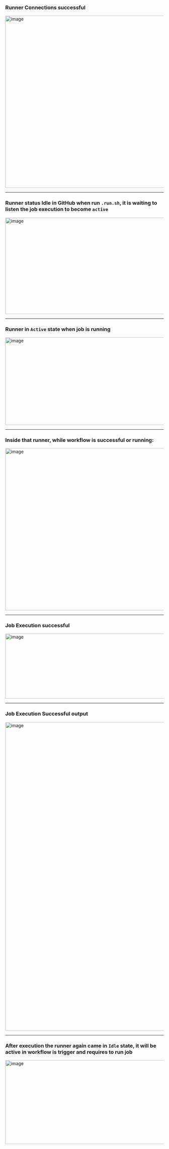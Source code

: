 ### Runner Connections successful
<img width="943" height="548" alt="image" src="https://github.com/user-attachments/assets/fb316a5f-d471-4bc7-b328-693c4b72999e" />

---

### Runner status Idle in GitHub when run `.run.sh`, it is waiting to listen the job execution to become `active`
<img width="1023" height="307" alt="image" src="https://github.com/user-attachments/assets/8747c3d6-8c7a-4392-907b-813426ec2e2d" />

---

### Runner in `Active` state when job is running
<img width="1041" height="279" alt="image" src="https://github.com/user-attachments/assets/86eaa431-1a3f-45a0-86d8-0fff58f61be1" />

---

### Inside that runner, while workflow is successful or running:
<img width="1083" height="516" alt="image" src="https://github.com/user-attachments/assets/70ac5b29-d4ae-44c4-b6ed-9cbd57ba2bdd" />

---

### Job Execution successful
<img width="942" height="207" alt="image" src="https://github.com/user-attachments/assets/01474733-581f-48d6-b375-351bd3ed445c" />

---

### Job Execution Successful output 
<img width="1875" height="982" alt="image" src="https://github.com/user-attachments/assets/2dd8f69c-b1a7-4aa6-8fe0-a9c076f34ccb" />

---

### After execution the runner again came in `Idle` state, it will be active in workflow is trigger and requires to run job
<img width="1010" height="267" alt="image" src="https://github.com/user-attachments/assets/a40cb5bb-0664-4852-b500-7c456e58041a" />
